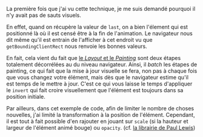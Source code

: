 La première fois que j'ai vu cette technique, je me suis demandé pourquoi il n'y avait pas de sauts visuels.

En effet, quand on récupère la valeur de `last`, on a bien l'élement qui est positionné là où il est censé être à la fin de l'animation. Le navigateur nous dit même qu'il est entrain de l'afficher à cet endroit vu que `getBoundingClientRect` nous renvoie les bonnes valeurs.

En fait, cela vient du fait que [le _Layout_ et le _Painting_](/tutoriels/des-animations-performantes-1/#comment-fonctionne-un-navigateur-web) sont deux étapes totalement décorrélées au du niveau navigateur. Ainsi, il _batch_ les étapes de painting, ce qui fait que la mise à jour visuelle se fera, non pas à chaque fois que vous changez votre élément, mais dès que le navigateur estime qu'il est temps de le mettre à jour. C'est ce qui vous laisse le temps d'appliquer le `invert` qui fait croire visuellement que l'élément est toujours dans sa position initiale.

Par ailleurs, dans cet exemple de code, afin de limiter le nombre de choses nouvelles, j'ai limité la transformation à la position de l'élément. Cependant, il est tout à fait possible d'en rajouter en jouant sur `scale` (si la hauteur et largeur de l'élément animé bouge) ou `opacity`. (cf. [la librairie de Paul Lewis](https://github.com/GoogleChrome/flipjs/blob/a084777ec725ef842dcf91eb2af78635d4d5e783/src/raf.js#L52))
